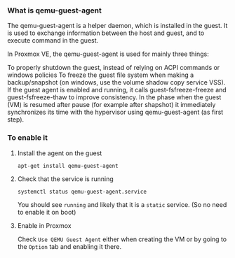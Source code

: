 ### What is qemu-guest-agent

The qemu-guest-agent is a helper daemon, which is installed in the guest. It is used to exchange information between the host and guest, and to execute command in the guest.

In Proxmox VE, the qemu-guest-agent is used for mainly three things:

To properly shutdown the guest, instead of relying on ACPI commands or windows policies
To freeze the guest file system when making a backup/snapshot (on windows, use the volume shadow copy service VSS). If the guest agent is enabled and running, it calls guest-fsfreeze-freeze and guest-fsfreeze-thaw to improve consistency.
In the phase when the guest (VM) is resumed after pause (for example after shapshot) it immediately synchronizes its time with the hypervisor using qemu-guest-agent (as first step).

### To enable it

1. Install the agent on the guest

    `apt-get install qemu-guest-agent`

1. Check that the service is running

    `systemctl status qemu-guest-agent.service`

    You should see `running` and likely that it is a `static` service. (So no need to enable it on boot)

1. Enable in Proxmox

    Check `Use QEMU Guest Agent` either when creating the VM or by going to the `Option` tab and enabling it there.